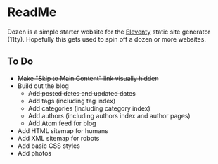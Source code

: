 # ReadMe

Dozen is a simple starter website for the [Eleventy](https://www.11ty.dev/) static site generator (11ty). Hopefully this gets used to spin off a dozen or more websites.

## To Do

* ~~Make "Skip to Main Content" link visually hidden~~
* Build out the blog
    * ~~Add posted dates and updated dates~~
    * Add tags (including tag index)
    * Add categories (including category index)
    * Add authors (including authors index and author pages)
    * Add Atom feed for blog
* Add HTML sitemap for humans
* Add XML sitemap for robots
* Add basic CSS styles
* Add photos